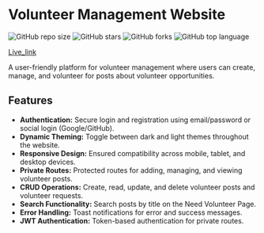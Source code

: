 # Volunteer Management Website

![GitHub repo size](https://img.shields.io/github/repo-size/Shakil4432/UnityServe)
![GitHub stars](https://img.shields.io/github/stars/Shakil4432/UnityServe?style=social)
![GitHub forks](https://img.shields.io/github/forks/Shakil4432/UnityServe?style=social)
![GitHub top language](https://img.shields.io/github/languages/top/Shakil4432/UnityServe)

[Live_link](https://volunteer-auth-206ee.web.app/)

A user-friendly platform for volunteer management where users can create, manage, and volunteer for posts about volunteer opportunities.

## Features

- **Authentication:** Secure login and registration using email/password or social login (Google/GitHub).
- **Dynamic Theming:** Toggle between dark and light themes throughout the website.
- **Responsive Design:** Ensured compatibility across mobile, tablet, and desktop devices.
- **Private Routes:** Protected routes for adding, managing, and viewing volunteer posts.
- **CRUD Operations:** Create, read, update, and delete volunteer posts and volunteer requests.
- **Search Functionality:** Search posts by title on the Need Volunteer Page.
- **Error Handling:** Toast notifications for error and success messages.
- **JWT Authentication:** Token-based authentication for private routes.
